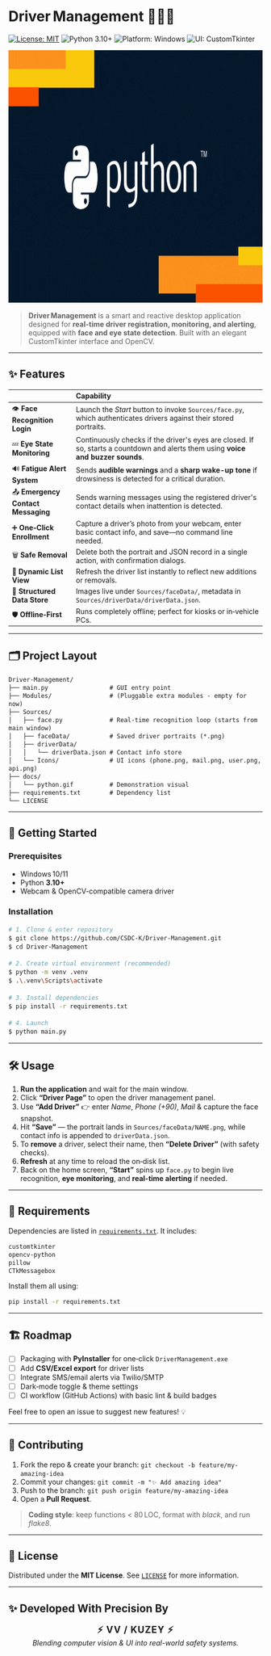 # Driver Management 🚗🕵️‍♂️

[![License: MIT](https://img.shields.io/github/license/CSDC-K/Driver-Management?style=for-the-badge)](LICENSE)
![Python 3.10+](https://img.shields.io/badge/Python-3.10%2B-blue?style=for-the-badge)
![Platform: Windows](https://img.shields.io/badge/Platform-Windows%2010%2B-00adee?style=for-the-badge&logo=windows)
![UI: CustomTkinter](https://img.shields.io/badge/UI-CustomTkinter-ff69b4?style=for-the-badge)

<p align="center">
  <img src="docs/python.gif" alt="Driver Management Demo" width="900" height="500">
</p>

> **Driver Management** is a smart and reactive desktop application designed for **real-time driver registration, monitoring, and alerting**, equipped with **face and eye state detection**. Built with an elegant CustomTkinter interface and OpenCV.

---

## ✨ Features

|  | Capability |
|:--|:--|
| 👁️ **Face Recognition Login** | Launch the *Start* button to invoke `Sources/face.py`, which authenticates drivers against their stored portraits. |
| 💤 **Eye State Monitoring** | Continuously checks if the driver's eyes are closed. If so, starts a countdown and alerts them using **voice and buzzer sounds**. |
| 🔊 **Fatigue Alert System** | Sends **audible warnings** and a **sharp wake-up tone** if drowsiness is detected for a critical duration. |
| 📤 **Emergency Contact Messaging** | Sends warning messages using the registered driver's contact details when inattention is detected. |
| ➕ **One‑Click Enrollment** | Capture a driver’s photo from your webcam, enter basic contact info, and save—no command line needed. |
| 🗑️ **Safe Removal** | Delete both the portrait and JSON record in a single action, with confirmation dialogs. |
| 🔄 **Dynamic List View** | Refresh the driver list instantly to reflect new additions or removals. |
| 📂 **Structured Data Store** | Images live under `Sources/faceData/`, metadata in `Sources/driverData/driverData.json`. |
| 🛡️ **Offline‑First** | Runs completely offline; perfect for kiosks or in‑vehicle PCs. |

---

## 🗂️ Project Layout

```text
Driver-Management/
├── main.py                 # GUI entry point
├── Modules/                # (Pluggable extra modules ‑ empty for now)
├── Sources/
│   ├── face.py             # Real‑time recognition loop (starts from main window)
│   ├── faceData/           # Saved driver portraits (*.png)
│   ├── driverData/
│   │   └── driverData.json # Contact info store
│   └── Icons/              # UI icons (phone.png, mail.png, user.png, api.png)
├── docs/
│   └── python.gif          # Demonstration visual
├── requirements.txt        # Dependency list
└── LICENSE
```

---

## 🚀 Getting Started

### Prerequisites

* Windows 10/11
* Python **3.10+**
* Webcam & OpenCV‑compatible camera driver

### Installation

```bash
# 1. Clone & enter repository
$ git clone https://github.com/CSDC-K/Driver-Management.git
$ cd Driver-Management

# 2. Create virtual environment (recommended)
$ python -m venv .venv
$ .\.venv\Scripts\activate

# 3. Install dependencies
$ pip install -r requirements.txt

# 4. Launch
$ python main.py
```

---

## 🛠️ Usage

1. **Run the application** and wait for the main window.
2. Click **“Driver Page”** to open the driver management panel.
3. Use **“Add Driver”** 👉 enter *Name*, *Phone (+90)*, *Mail* & capture the face snapshot.
4. Hit **“Save”** — the portrait lands in `Sources/faceData/NAME.png`, while contact info is appended to `driverData.json`.
5. To **remove** a driver, select their name, then **“Delete Driver”** (with safety checks).
6. **Refresh** at any time to reload the on‑disk list.
7. Back on the home screen, **“Start”** spins up `face.py` to begin live recognition, **eye monitoring**, and **real-time alerting** if needed.

---

## 🧾 Requirements

Dependencies are listed in [`requirements.txt`](requirements.txt). It includes:

```text
customtkinter
opencv-python
pillow
CTkMessagebox
```

Install them all using:

```bash
pip install -r requirements.txt
```

---

## 🏗️ Roadmap

- [ ] Packaging with **PyInstaller** for one‑click `DriverManagement.exe`
- [ ] Add **CSV/Excel export** for driver lists
- [ ] Integrate SMS/email alerts via Twilio/SMTP
- [ ] Dark‑mode toggle & theme settings
- [ ] CI workflow (GitHub Actions) with basic lint & build badges

Feel free to open an issue to suggest new features! 💡

---

## 🤝 Contributing

1. Fork the repo & create your branch: `git checkout -b feature/my-amazing-idea`  
2. Commit your changes: `git commit -m "✨ Add amazing idea"`  
3. Push to the branch: `git push origin feature/my-amazing-idea`  
4. Open a **Pull Request**.

> **Coding style**: keep functions < 80 LOC, format with *black*, and run *flake8*.

---

## 📜 License

Distributed under the **MIT License**. See [`LICENSE`](LICENSE) for more information.

---

## ✨ Developed With Precision By

<p align="center">
  <strong style="font-size: 1.3em; letter-spacing: 1px;">⚡ VV / KUZEY ⚡</strong><br>
  <em>Blending computer vision & UI into real-world safety systems.</em>
</p>
